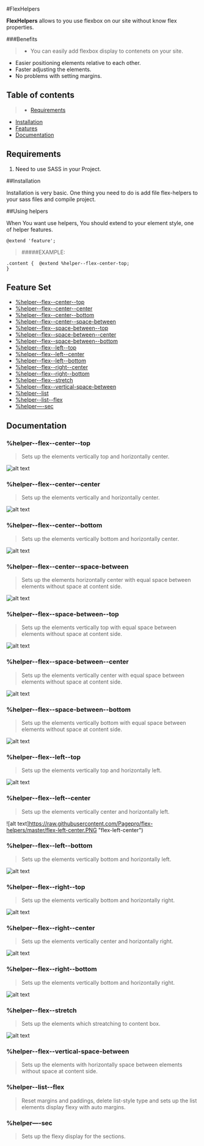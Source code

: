 #FlexHelpers

**FlexHelpers** allows to you use flexbox on our site without know flex properties.

###Benefits
>* You can easily add flexbox display to contenets on your site.
* Easier positioning elements relative to each other.
* Faster adjusting the elements.
* No problems with setting margins. 


## Table of contents
>* [Requirements](#Requirements)
* [Installation](#Instalation)
* [Features](#Features)
* [Documentation](#Documentation)

## Requirements

1. Need to use SASS in your Project.

##Installation

Installation is very basic. One thing you need to do is add file flex-helpers to your sass files and compile project.


##Using helpers

When You want use helpers, You should extend to your element style, one of helper features.

```
@extend 'feature';
```

>#####EXAMPLE:

```
.content {	@extend %helper--flex-center-top;
}
```

## Feature Set
* [%helper--flex--center--top](#%helper--flex--center--top)
* [%helper--flex--center--center](#helper--flex--center--center)
* [%helper--flex--center--bottom](#%helper--flex--center--bottom)
* [%helper--flex--center--space-between](#%helper--flex--center--space-between)
* [%helper--flex--space-between--top](#%helper--flex--space-between--top)
* [%helper--flex--space-between--center](#%helper--flex--space-between--center)
* [%helper--flex--space-between--bottom](#%helper--flex--space-between--bottom)
* [%helper--flex--left--top](#%helper--flex--left--top)
* [%helper--flex--left--center](#%helper--flex--left--center)
* [%helper--flex--left--bottom](#%helper--flex--left--bottom)
* [%helper--flex--right--center](#%helper--flex--right--center)
* [%helper--flex--right--bottom](#%helper--flex--right--bottom)
* [%helper--flex--stretch](#%helper--flex--stretch)
* [%helper--flex--vertical-space-between](#%helper--flex--vertical-space-between)
* [%helper--list](#%helper--list)
* [%helper--list--flex](#%helper--list--flex)
* [%helper—-sec](#%helper—-sec)


## Documentation


### %helper--flex--center--top
> Sets up the elements vertically top and horizontally center.

![alt text](http://cdn.pagepro.pl/flex-helpers/flex-center-top.PNG "flex-center-top")

### %helper--flex--center--center
> Sets up the elements vertically and horizontally center.

![alt text](https://raw.githubusercontent.com/Pagepro/flex-helpers/master/flex-center-center.PNG "flex-center-center")

### %helper--flex--center--bottom
> Sets up the elements vertically bottom and horizontally center.

![alt text](https://raw.githubusercontent.com/Pagepro/flex-helpers/master/flex-center-bottom.PNG "flex-center-bottom")

### %helper--flex--center--space-between
> Sets up the elements horizontally center with equal space between elements without space at content side.

![alt text](https://raw.githubusercontent.com/Pagepro/flex-helpers/master/flex-center-space-between.PNG "flex-center-space-between")

### %helper--flex--space-between--top
> Sets up the elements vertically top with equal space between elements without space at content side.

![alt text](https://raw.githubusercontent.com/Pagepro/flex-helpers/master/flex-space-between-top.PNG "flex-space-between-top")

### %helper--flex--space-between--center
> Sets up the elements vertically center with equal space between elements without space at content side.

![alt text](https://raw.githubusercontent.com/Pagepro/flex-helpers/master/flex-space-between-center.PNG "flex-space-between-center")

### %helper--flex--space-between--bottom
> Sets up the elements vertically bottom with equal space between elements without space at content side.

![alt text](https://raw.githubusercontent.com/Pagepro/flex-helpers/master/flex-space-between-bottom.PNG "flex-space-between-bottom")

### %helper--flex--left--top
> Sets up the elements vertically top and horizontally left.

![alt text](https://raw.githubusercontent.com/Pagepro/flex-helpers/master/flex-left-top.PNG "flex-left-top")

### %helper--flex--left--center
> Sets up the elements vertically center and horizontally left.

![alt text]https://raw.githubusercontent.com/Pagepro/flex-helpers/master/flex-left-center.PNG "flex-left-center")

### %helper--flex--left--bottom
> Sets up the elements vertically bottom and horizontally left.

![alt text](https://raw.githubusercontent.com/Pagepro/flex-helpers/master/flex-left-bottom.PNG "flex-left-bottom")

### %helper--flex--right--top
> Sets up the elements vertically bottom and horizontally right.

![alt text](https://raw.githubusercontent.com/Pagepro/flex-helpers/master/flex-right-top.PNG "flex-right-top")

### %helper--flex--right--center
> Sets up the elements vertically center and horizontally right.

![alt text](https://raw.githubusercontent.com/Pagepro/flex-helpers/master/flex-right-center.PNG "flex-right-center")

### %helper--flex--right--bottom
> Sets up the elements vertically bottom and horizontally right.

![alt text](https://raw.githubusercontent.com/Pagepro/flex-helpers/master/flex-right-bottom.PNG "flex-right-bottom")

### %helper--flex--stretch
> Sets up the elements which streatching to content box.

![alt text](https://raw.githubusercontent.com/Pagepro/flex-helpers/master/flex-stretch.PNG "flex-stretch")

### %helper--flex--vertical-space-between
> Sets up the elements with horizontally space between elements without space at content side.

### %helper--list--flex
> Reset margins and paddings, delete list-style type and sets up the list elements display flexy with auto margins.

### %helper—-sec
> Sets up the flexy display for the sections.